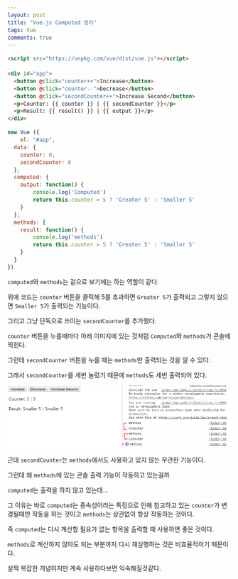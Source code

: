 ```yaml
---
layout: post
title: "Vue.js Computed 정리"
tags: Vue
comments: true
---
```




```html
<script src="https://unpkg.com/vue/dist/vue.js"></script>

<div id="app">
  <button @click="counter++">Increase</button>
  <button @click="counter--">Decrease</button>
  <button @click="secondCounter++">Increase Second</button>
  <p>Counter: {{ counter }} | {{ secondCounter }}</p>
  <p>Result: {{ result() }} | {{ output }}</p>
</div>
```



```javascript
new Vue ({
	el: "#app",
  data: {
  	counter: 0,
    secondCounter: 0
  },
  computed: {
  	output: function() {
    	console.log('Computed')
    	return this.counter > 5 ? 'Greater 5' : 'Smaller 5'
    }
  },
  methods: {
  	result: function() {
    	console.log('methods')
    	return this.counter > 5 ? 'Greater 5' : 'Smaller 5'
    }
  }
})
```

`computed`와 `methods`는 겉으로 보기에는 하는 역할이 같다.

위에 코드는 `counter` 버튼을 클릭해 5를 초과하면 `Greater 5`가 출력되고 그렇지 않으면 `Smaller 5`가 출력되는 기능이다.

그리고 그냥 단독으로 쓰이는 `secondCounter`를 추가했다.

`counter` 버튼을 누를때마다 아래 이미지에 있는 것처럼 `Computed`와 `methods`가 콘솔에 찍힌다.

그런데 `secondCounter` 버튼을 누를 때는 `methods`만 출력되는 것을 알 수 있다.

그래서 `secondCounter`를 세번 눌렀기 때문에 `methods`도 세번 출력되어 있다.

<img src="/images/computed.png">

근데 `secondCounter`는 `methods`에서도 사용하고 있지 않는 무관한 기능이다.

그런데 왜 `methods`에 있는 콘솔 출력 기능이 작동하고 있는걸까

`computed`는 출력을 하지 않고 있는데...



그 이유는 바로 `computed`는 종속성이라는 특징으로 인해 참고하고 있는 `counter`가 변경될때만 작동을 하는 것이고 `methods`는 상관없이 항상 작동하는 것이다.

즉 `computed`는 다시 계산할 필요가 없는 항목을 출력할 때 사용하면 좋은 것이다.

`methods`로 계산하지 않아도 되는 부분까지 다시 재실행하는 것은 비효율적이기 때문이다.



살짝 복잡한 개념이지만 계속 사용하다보면 익숙해질것같다.

